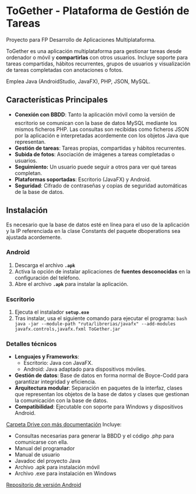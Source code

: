 
# ToGether - Plataforma de Gestión de Tareas
Proyecto para FP Desarrollo de Aplicaciones Multiplataforma.

ToGether es una aplicación multiplataforma para gestionar tareas desde ordenador o móvil y **compartirlas** con otros usuarios. Incluye soporte para tareas compartidas, hábitos recurrentes, grupos de usuarios y visualización de tareas completadas con anotaciones o fotos.

Emplea Java (AndroidStudio, JavaFX), PHP, JSON, MySQL.

## Características Principales
- **Conexión con BBDD**: Tanto la aplicación móvil como la versión de escritorio se comunican con la base de datos MySQL mediante los mismos ficheros PHP. Las consultas son recibidas como ficheros JSON por la aplicación e interpretadas acordemente con los objetos Java que representan.
- **Gestión de tareas**: Tareas propias, compartidas y hábitos recurrentes.
- **Subida de fotos**: Asociación de imágenes a tareas completadas o usuarios.
- **Seguimiento:** Un usuario puede seguir a otros para ver qué tareas completan. 
- **Plataformas soportadas**: Escritorio (JavaFX) y Android.
- **Seguridad**: Cifrado de contraseñas y copias de seguridad automáticas de la base de datos.

## Instalación
Es necesario que la base de datos esté en línea para el uso de la aplicación y la IP referenciada en la clase Constants del paquete dboperations sea ajustada acordemente. 


### Android
1. Descarga el archivo **`.apk`**
2. Activa la opción de instalar aplicaciones de **fuentes desconocidas** en la configuración del teléfono.
3. Abre el archivo **`.apk`** para instalar la aplicación.

### Escritorio
1. Ejecuta el instalador **`setup.exe`** 
2. Tras instalar, usa el siguiente comando para ejecutar el programa:
   ```bash java -jar --module-path "ruta/librerias/javafx" --add-modules javafx.controls,javafx.fxml ToGether.jar   ```

### Detalles técnicos
-   **Lenguajes y Frameworks**:
    -   Escritorio: Java con JavaFX.
    -   Android: Java adaptado para dispositivos móviles.
-   **Gestión de datos**: Base de datos en forma normal de Boyce-Codd para garantizar integridad y eficiencia.
-   **Arquitectura modular**: Separación en paquetes de la interfaz, clases que representan los objetos de la base de datos y clases que gestionan la comunicación con la base de datos.
-   **Compatibilidad**: Ejecutable con soporte para Windows y dispositivos Android.

[Carpeta Drive con más documentación](https://drive.google.com/drive/folders/1uTKcSYqYKk5CQFkLy20fSmBJU6j2bL40?usp=sharing) 
Incluye:
- Consultas necesarias para generar la BBDD y el código .php para comunicarse con ella.
- Manual del programador
- Manual de usuario
- Javadoc del proyecto Java
- Archivo .apk para instalación móvil
- Archivo .exe para instalación en Windows

[Repositorio de versión Android](https://github.com/Dwaynekoya/ToGetherAndroid)
